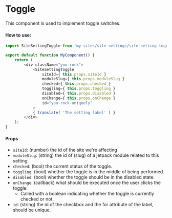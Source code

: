 Toggle
=======

This component is used to implement toggle switches.

#### How to use:

```js
import SiteSettingToggle from 'my-sites/site-settings/site-setting-toggle';

export default function MyComponent() {
	return (
		<div className="you-rock">
			<SiteSettingToggle
				siteId={ this.props.siteId }
				moduleSlug={ this.props.moduleSlug }
				checked={ this.props.checked }
				toggling={ this.props.toggling }
				disabled={ this.props.disabled }
				onChange={ this.props.onChange }
				id="you-rock-uniquely"
			>
			{ translate( 'The setting label' ) }
		</div>
	);
}
```

#### Props

* `siteId`: (number) the id of the site we're affecting
* `moduleSlug`: (string) the id of (slug) of a jetpack module related to this setting.
* `checked`: (bool) the current status of the toggle.
* `toggling`: (bool) whether the toggle is in the middle of being performed.
* `disabled`: (bool) whether the toggle should be in the disabled state.
* `onChange`: (callback) what should be executed once the user clicks the toggle.
	* Called with a boolean indicating whether the toggle is currently checked or not.
* `id`: (string) the id of the checkbox and the for attribute of the label, should be unique.
